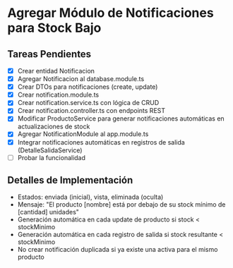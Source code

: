 # Agregar Módulo de Notificaciones para Stock Bajo

## Tareas Pendientes
- [x] Crear entidad Notificacion
- [x] Agregar Notificacion al database.module.ts
- [x] Crear DTOs para notificaciones (create, update)
- [x] Crear notification.module.ts
- [x] Crear notification.service.ts con lógica de CRUD
- [x] Crear notification.controller.ts con endpoints REST
- [x] Modificar ProductoService para generar notificaciones automáticas en actualizaciones de stock
- [x] Agregar NotificationModule al app.module.ts
- [x] Integrar notificaciones automáticas en registros de salida (DetalleSalidaService)
- [ ] Probar la funcionalidad

## Detalles de Implementación
- Estados: enviada (inicial), vista, eliminada (oculta)
- Mensaje: "El producto [nombre] está por debajo de su stock mínimo de [cantidad] unidades"
- Generación automática en cada update de producto si stock < stockMinimo
- Generación automática en cada registro de salida si stock resultante < stockMinimo
- No crear notificación duplicada si ya existe una activa para el mismo producto
